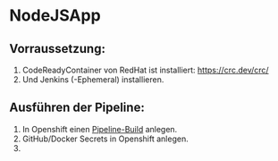 # NodeJSApp

## Vorraussetzung:

1. CodeReadyContainer von RedHat ist installiert: https://crc.dev/crc/
2. Und Jenkins (-Ephemeral) installieren.

## Ausführen der Pipeline:

1. In Openshift einen [Pipeline-Build](/Templates/pipelinebc.yaml) anlegen.
2. GitHub/Docker Secrets in Openshift anlegen.
3. 
